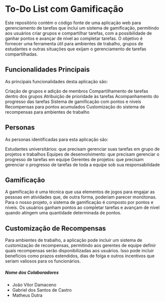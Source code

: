 # To-Do List com Gamificação

Este repositório contém o código fonte de uma aplicação web para gerenciamento de tarefas que inclui um sistema de gamificação, permitindo aos usuários criar grupos e compartilhar tarefas, com a possibilidade de ganhar pontos e avançar de nível ao completar tarefas. O objetivo é fornecer uma ferramenta útil para ambientes de trabalho, grupos de estudantes e outras situações que exijam o gerenciamento de tarefas compartilhadas.

## Funcionalidades Principais

As principais funcionalidades desta aplicação são:

Criação de grupos e adição de membros
Compartilhamento de tarefas dentro dos grupos
Atribuição de prioridade às tarefas
Acompanhamento do progresso das tarefas
Sistema de gamificação com pontos e níveis
Recompensas para pontos acumulados
Customização do sistema de recompensas para ambientes de trabalho

## Personas

As personas identificadas para esta aplicação são:

Estudantes universitários: que precisam gerenciar suas tarefas em grupo de projetos e trabalhos
Equipes de desenvolvimento: que precisam gerenciar o progresso de tarefas em equipe
Gerentes de projetos: que precisam gerenciar o progresso de tarefas de toda a equipe sob sua responsabilidade

## Gamificação

A gamificação é uma técnica que usa elementos de jogos para engajar as pessoas em atividades que, de outra forma, poderiam parecer monótonas. Para o nosso projeto, o sistema de gamificação é composto por pontos e níveis. Os usuários ganham pontos ao completar tarefas e avançam de nível quando atingem uma quantidade determinada de pontos.

## Customização de Recompensas

Para ambientes de trabalho, a aplicação pode incluir um sistema de customização de recompensas, permitindo aos gerentes de equipe definir quais recompensas serão disponibilizadas aos usuários. Isso pode incluir benefícios como prazos estendidos, dias de folga e outros incentivos que seriam valiosos para os funcionários.

##### Nome dos Colaboradores

* João Vitor Damaceno
* Gabriel dos Santos de Castro
* Matheus Dutra
